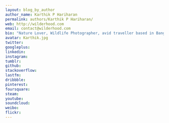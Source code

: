 ```yaml
---
layout: blog_by_author
author_name: Karthik P Hariharan
permalink: authors/Karthik P Hariharan/
web: http://wilderhood.com
email: contact@wilderhood.com
bio: "Nature Lover, Wildlife Photographer, avid traveller based in Bangalore, India"
avatar: Karthik.jpg
twitter: 
googleplus:
linkedin:
instagram:
tumblr:
github:
stackoverflow:
lastfm:
dribbble:
pinterest:
foursquare:
steam:
youtube:
soundcloud:
weibo:
flickr:
---
```

